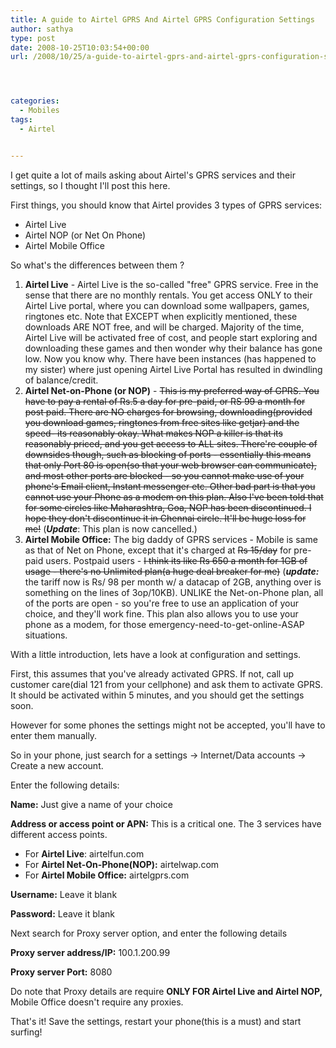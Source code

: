```yaml
---
title: A guide to Airtel GPRS And Airtel GPRS Configuration Settings
author: sathya
type: post
date: 2008-10-25T10:03:54+00:00
url: /2008/10/25/a-guide-to-airtel-gprs-and-airtel-gprs-configuration-settings/




categories:
  - Mobiles
tags:
  - Airtel


---
```

I get quite a lot of mails asking about Airtel's GPRS services and their settings, so I thought I'll post this here.

First things, you should know that Airtel provides 3 types of GPRS services:

  * Airtel Live
  * Airtel NOP (or Net On Phone)
  * Airtel Mobile Office

So what's the differences between them ?

<!--more-->

  1. **Airtel Live** - Airtel Live is the so-called "free" GPRS service. Free in the sense that there are no monthly rentals. You get access ONLY to their Airtel Live portal, where you can download some wallpapers, games, ringtones etc. Note that EXCEPT when explicitly mentioned, these downloads ARE NOT free, and will be charged. Majority of the time, Airtel Live will be activated free of cost, and people start exploring and downloading these games and then wonder why their balance has gone low. Now you know why. There have been instances (has happened to my sister) where just opening Airtel Live Portal has resulted in dwindling of balance/credit.
  2. **Airtel Net-on-Phone (or NOP)** - <del datetime="2011-01-09T04:43:54+00:00">This is my preferred way of GPRS. You have to pay a rental of Rs.5 a day for pre-paid, or RS 99 a month for post paid. There are NO charges for browsing, downloading(provided you download games, ringtones from free sites like getjar) and the speed- its reasonably okay. What makes NOP a killer is that its reasonably priced, and you get access to ALL sites. There're couple of downsides though, such as blocking of ports - essentially this means that only Port 80 is open(so that your web browser can communicate), and most other ports are blocked - so you cannot make use of your phone's Email client, Instant messenger etc. Other bad part is that you cannot use your Phone as a modem on this plan. Also I've been told that for some circles like Maharashtra, Goa, NOP has been discontinued. I hope they don't discontinue it in Chennai circle. It'll be huge loss for me!</del> (_**Update**_: This plan is now cancelled.)
  3. **Airtel Mobile Office:** The big daddy of GPRS services - Mobile is same as that of Net on Phone, except that it's charged at <del datetime="2011-01-09T04:43:54+00:00">Rs 15/day</del> for pre-paid users. Postpaid users - <del datetime="2011-01-09T04:43:54+00:00">I think its like Rs 650 a month for 1GB of usage - there's no Unlimited plan(a huge deal breaker for me)</del> (**_update:_** the tariff now is Rs/ 98 per month w/ a datacap of 2GB, anything over is something on the lines of 3op/10KB). UNLIKE the Net-on-Phone plan, all of the ports are open - so you're free to use an application of your choice, and they'll work fine. This plan also allows you to use your phone as a modem, for those emergency-need-to-get-online-ASAP situations.

With a little introduction, lets have a look at configuration and settings.

First, this assumes that you've already activated GPRS. If not, call up customer care(dial 121 from your cellphone) and ask them to activate GPRS. It should be activated within 5 minutes, and you should get the settings soon.

However for some phones the settings might not be accepted, you'll have to enter them manually.

So in your phone, just search for a settings -> Internet/Data accounts -> Create a new account.

Enter the following details:

**Name:** Just give a name of your choice

**Address or access point or APN:** This is a critical one. The 3 services have different access points.

  * For **Airtel Live**: airtelfun.com
  * For **Airtel Net-On-Phone(NOP):** airtelwap.com
  * For **Airtel Mobile Office:** airtelgprs.com

**Username:** Leave it blank

**Password:** Leave it blank

Next search for Proxy server option, and enter the following details

**Proxy server address/IP:** 100.1.200.99

**Proxy server Port:** 8080

Do note that Proxy details are require **ONLY FOR Airtel Live and Airtel NOP,** Mobile Office doesn't require any proxies.

That's it! Save the settings, restart your phone(this is a must) and start surfing!

